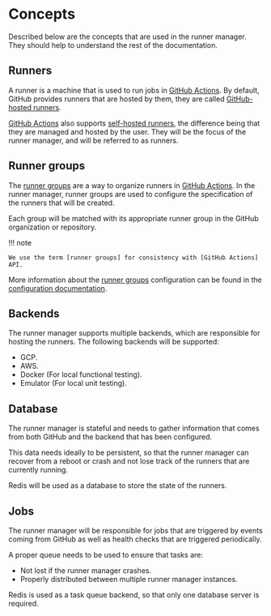 # Concepts

Described below are the concepts that are used in the runner manager.
They should help to understand the rest of the documentation.

## Runners

A runner is a machine that is used to run jobs in [GitHub Actions].
By default, GitHub provides runners that are hosted by them, they
are called [GitHub-hosted runners].

[GitHub Actions] also supports [self-hosted runners], the difference
being that they are managed and hosted by the user.
They will be the focus of the runner manager, and will be referred
to as runners.

## Runner groups

The [runner groups] are a way to organize runners in [GitHub Actions].
In the runner manager, runner groups are used to configure
the specification of the runners that will be created.

Each group will be matched with its appropriate runner group
in the GitHub organization or repository.

!!! note

    We use the term [runner groups] for consistency with [GitHub Actions] API.

More information about the [runner groups] configuration can be found in the
[configuration documentation](./configuration.md#runner-groups).

## Backends

The runner manager supports multiple backends, which are responsible
for hosting the runners. The following backends will be supported:

- GCP.
- AWS.
- Docker (For local functional testing).
- Emulator (For local unit testing).

## Database

The runner manager is stateful and needs to gather information that comes from both
GitHub and the backend that has been configured.

This data needs ideally to be persistent, so that the runner manager can
recover from a reboot or crash and not lose track of the runners
that are currently running.

Redis will be used as a database to store the state of the runners.

## Jobs

The runner manager will be responsible for jobs that are triggered
by events coming from GitHub as well as health checks that are
triggered periodically.

A proper queue needs to be used to ensure that tasks are:

- Not lost if the runner manager crashes.
- Properly distributed between multiple runner manager instances.

Redis is used as a task queue backend, so that only one database server
is required.

[Runner groups]: https://docs.github.com/en/enterprise-cloud@latest/actions/hosting-your-own-runners/managing-self-hosted-runners/managing-access-to-self-hosted-runners-using-groups#about-runner-groups
[GitHub-hosted runners]: https://docs.github.com/en/enterprise-cloud@latest/actions/using-github-hosted-runners/about-github-hosted-runners
[self-hosted runners]: https://docs.github.com/en/enterprise-cloud@latest/actions/hosting-your-own-runners/managing-self-hosted-runners/about-self-hosted-runners
[GitHub Actions]: https://docs.github.com/en/actions

